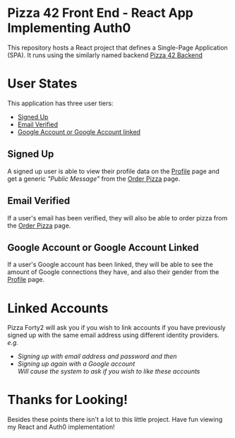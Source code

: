 # Pizza 42 Front End - React App Implementing Auth0

This repository hosts a React project that defines a Single-Page Application (SPA). It runs using the similarly named backend [Pizza 42 Backend](https://github.com/kinamod/pizzaForty2-backend)

# User States
This application has three user tiers:  
- [Signed Up](#signed-up)  
- [Email Verified](#Email-verified)  
- [Google Account or Google Account linked](#Google-Account-or-Google-Account-Linked)  

## Signed Up
A signed up user is able to view their profile data on the [Profile](https://pizzafortytwodsj.herokuapp.com/profile) page and get a generic _"Public Message"_ from the [Order Pizza](https://pizzafortytwodsj.herokuapp.com/orderpizza-api) page.
## Email Verified
If a user's email has been verified, they will also be able to order pizza from the [Order Pizza](https://pizzafortytwodsj.herokuapp.com/orderpizza-api) page.
## Google Account or Google Account Linked
If a user's Google account has been linked, they will be able to see the amount of Google connections they have, and also their gender from the [Profile](https://pizzafortytwodsj.herokuapp.com/profile) page.

# Linked Accounts
Pizza Forty2 will ask you if you wish to link accounts if you have previously signed up with the same email address using different identity providers.
_e.g._  
- _Signing up with email address and password and then_
- _Signing up again with a Google account_  
_Will cause the system to ask if you wish to like these accounts_

# Thanks for Looking!
Besides these points there isn't a lot to this little project. Have fun viewing my React and Auth0 implementation!
